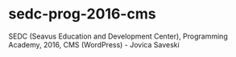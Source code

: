 # sedc-prog-2016-cms
SEDC (Seavus Education and Development Center),  Programming Academy, 2016, CMS (WordPress) - Jovica Saveski
